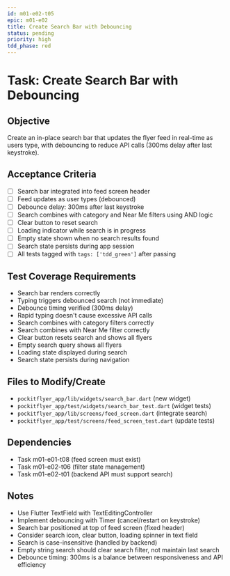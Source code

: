 ```yaml
---
id: m01-e02-t05
epic: m01-e02
title: Create Search Bar with Debouncing
status: pending
priority: high
tdd_phase: red
---
```


# Task: Create Search Bar with Debouncing

## Objective
Create an in-place search bar that updates the flyer feed in real-time as users type, with debouncing to reduce API calls (300ms delay after last keystroke).

## Acceptance Criteria
- [ ] Search bar integrated into feed screen header
- [ ] Feed updates as user types (debounced)
- [ ] Debounce delay: 300ms after last keystroke
- [ ] Search combines with category and Near Me filters using AND logic
- [ ] Clear button to reset search
- [ ] Loading indicator while search is in progress
- [ ] Empty state shown when no search results found
- [ ] Search state persists during app session
- [ ] All tests tagged with `tags: ['tdd_green']` after passing

## Test Coverage Requirements
- Search bar renders correctly
- Typing triggers debounced search (not immediate)
- Debounce timing verified (300ms delay)
- Rapid typing doesn't cause excessive API calls
- Search combines with category filters correctly
- Search combines with Near Me filter correctly
- Clear button resets search and shows all flyers
- Empty search query shows all flyers
- Loading state displayed during search
- Search state persists during navigation

## Files to Modify/Create
- `pockitflyer_app/lib/widgets/search_bar.dart` (new widget)
- `pockitflyer_app/test/widgets/search_bar_test.dart` (widget tests)
- `pockitflyer_app/lib/screens/feed_screen.dart` (integrate search)
- `pockitflyer_app/test/screens/feed_screen_test.dart` (update tests)

## Dependencies
- Task m01-e01-t08 (feed screen must exist)
- Task m01-e02-t06 (filter state management)
- Task m01-e02-t01 (backend API must support search)

## Notes
- Use Flutter TextField with TextEditingController
- Implement debouncing with Timer (cancel/restart on keystroke)
- Search bar positioned at top of feed screen (fixed header)
- Consider search icon, clear button, loading spinner in text field
- Search is case-insensitive (handled by backend)
- Empty string search should clear search filter, not maintain last search
- Debounce timing: 300ms is a balance between responsiveness and API efficiency
